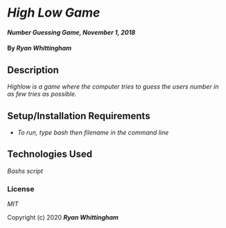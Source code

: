 # _High Low Game_

#### _Number Guessing Game, November 1, 2018_

#### By _**Ryan Whittingham**_

## Description

_Highlow is a game where the computer tries to guess the users number in as few tries as possible._

## Setup/Installation Requirements

* _To run, type bash then filename in the command line_

## Technologies Used

_Bashs script_

### License

*MIT*

Copyright (c) 2020 **_Ryan Whittingham_**

